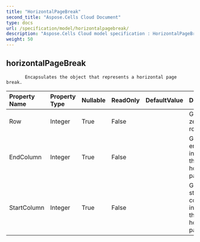 ```yaml
---
title: "HorizontalPageBreak"
second_title: "Aspose.Cells Cloud Document"
type: docs
url: /specification/model/horizontalpagebreak/
description: "Aspose.Cells Cloud model specification : HorizontalPageBreak. Effortlessly handle Excel and other spreadsheet documents with features like opening, generating, editing, splitting, merging, comparing, and converting."
weight: 50
---
```


## **horizontalPageBreak**

           Encapsulates the object that represents a horizontal page break.            

| Property Name | Property Type | Nullable |  ReadOnly | DefaultValue | Description | 
| :- | :- | :- |:- |  :- | :- |
| Row | Integer | True |  False |  | Gets the zero based row index.  |  
| EndColumn | Integer | True |  False |  | Gets the end column index of this horizontal page break.  |  
| StartColumn | Integer | True |  False |  | Gets the start column index of this horizontal page break.  |  

